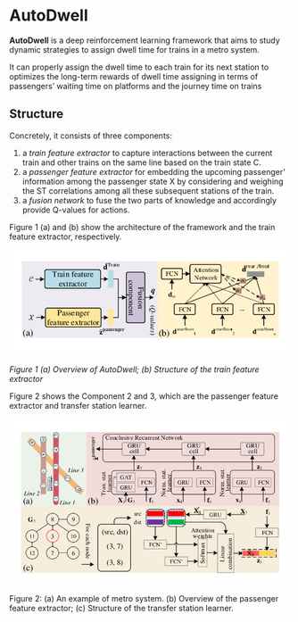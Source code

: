 # AutoDwell

**AutoDwell** is a deep reinforcement learning framework that aims to study dynamic strategies to assign dwell time for trains in a metro system.  

It can properly assign the dwell time to each train for its next station to optimizes the long-term rewards of dwell time assigning in terms of passengers’ waiting time on platforms and the journey time on trains

## Structure

Concretely, it consists of three components: 

1. a *train feature extractor* to capture interactions between the current train and other trains on the same line based on the train state C.
2. a *passenger feature extractor* for embedding the upcoming passenger’ information among the passenger state X by considering and weighing the ST correlations among all these subsequent stations of the train.
3. a *fusion network* to fuse the two parts of knowledge and accordingly provide Q-values for actions.

Figure 1 (a) and (b) show the architecture of the framework and the train feature extractor, respectively.



![](img/1.png)

*Figure 1  (a) Overview of AutoDwell; (b) Structure of the train feature extractor*

Figure 2 shows the Component 2 and 3, which are the passenger feature extractor and transfer station learner.



![](img/2.png)

Figure 2: (a) An example of metro system. (b) Overview of the passenger feature extractor; (c) Structure of the transfer station learner.

## <!--Reference-->

<!--*Zhaoyuan Wang, Zheyi Pan. 2020. Shortening passengers’ travel time: A novel dynamic metro train.*-->

## <!--Author-->

<!--*Zhaoyuan Wang*-->



